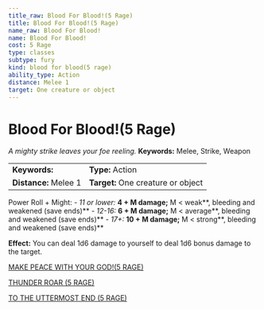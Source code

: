 ```yaml
---
title_raw: Blood For Blood!(5 Rage)
title: Blood For Blood!(5 Rage)
name_raw: Blood For Blood!
name: Blood For Blood!
cost: 5 Rage
type: classes
subtype: fury
kind: blood for blood(5 rage)
ability_type: Action
distance: Melee 1
target: One creature or object
---
```


# Blood For Blood!(5 Rage)

*A mighty strike leaves your foe reeling.* **Keywords:** Melee, Strike, Weapon

|                       |                                    |
| :-------------------- | :--------------------------------- |
| **Keywords:**         | **Type:** Action                   |
| **Distance:** Melee 1 | **Target:** One creature or object |

Power Roll + Might: - *11 or lower:* **4 + M damage;** M \< weak\*\*, bleeding and weakened (save ends)\*\* - *12-16:* **6 + M damage;** M \< average\*\*, bleeding and weakened (save ends)\*\* - *17+:* **10 + M damage;** M \< strong\*\*, bleeding and weakened (save ends)\*\*

**Effect:** You can deal 1d6 damage to yourself to deal 1d6 bonus damage to the target.

[MAKE PEACE WITH YOUR GOD!(5 RAGE)](<./Make%20Peace%20With%20Your%20GOD(5%20RAGE).md>)

[THUNDER ROAR (5 RAGE)](./Thunder%20Roar.md)

[TO THE UTTERMOST END (5 RAGE)](./To%20The%20Uttermost%20End.md)
